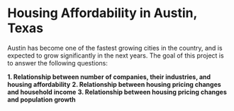 # Housing Affordability in Austin, Texas

Austin has become one of the fastest growing cities in the country, and is expected to grow significantly in the next years. The goal of this project is to answer the following questions:

**1. Relationship between number of companies, their industries, and housing affordability**
**2. Relationship between housing pricing changes and household income**
**3. Relationship between housing pricing changes and population growth**
